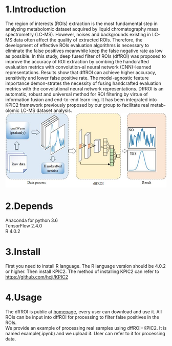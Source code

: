 # 1.Introduction
The region of interests (ROIs) extraction is the most fundamental step in analyzing metabolomic dataset acquired by liquid chromatography mass spectrometry (LC-MS).
However, noises and backgrounds existing in LC-MS data often affect the quality of extracted ROIs. 
Therefore, the development of effective ROIs evaluation algorithms is necessary to eliminate the false positives meanwhile keep the false negative rate as low as possible. 
In this study, deep fused filter of ROIs (dffROI) was proposed to improve the accuracy of ROI extraction by combing the handcrafted evaluation metrics with convolution-al neural network (CNN)-learned representations. 
Results show that dffROI can achieve higher accuracy, sensitivity and lower false positive rate. 
The model-agnostic feature importance demon-strates the necessity of fusing handcrafted evaluation metrics with the  convolutional neural network representations. 
DffROI is an automatic, robust and universal method for ROI filtering by virtue of information fusion and end-to-end learn-ing. 
It has been integrated into KPIC2 framework previously proposed by our group to facilitate real metab-olomic LC-MS dataset analysis.
![image](https://github.com/zhanghailiangcsu/dffROI/blob/main/TOC.jpg)
# 2.Depends
Anaconda for python 3.6  
TensorFlow 2.4.0  
R 4.0.2
# 3.Install
First you need to install R language. The R language version should be 4.0.2 or higher.
Then install KPIC2. The method of installing KPIC2 can refer to https://github.com/hcji/KPIC2
# 4.Usage
The dffROI is public at [homepage](https://github.com/zhanghailiangcsu/dffROI), every user can download and use it.
All ROIs can be input into dffROI for processing to filter false positives in the ROIs.  
We provide an example of processing real samples using dffROI+KPIC2.
It is named example(.ipynb) and we upload it.
User can refer to it for processing data.
